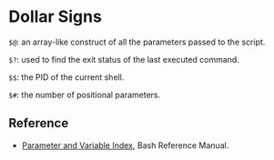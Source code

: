 # Dollar Signs

`$@`: an array-like construct of all the parameters passed to the script.

`$?`: used to find the exit status of the last executed command.

`$$`: the PID of the current shell.

`$#`: the number of positional parameters.

## Reference

* [Parameter and Variable Index](https://www.gnu.org/software/bash/manual/html_node/Special-Parameters.html), Bash Reference Manual.
